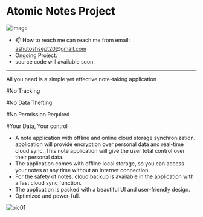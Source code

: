 # Atomic Notes Project
![image](https://github.com/DevBehindYou/Atomic-Notes-Project/assets/147663456/a6519e43-0e3e-4ce6-aebe-d508a1aadf97)
- 📫 How to reach me can reach me from email: ashutoshsept20@gmail.com
- Ongoing Project.
- source code will available soon.
__________________________________________________________________
All you need is a simple yet effective note-taking application

#No Tracking

#No Data Thefting

#No Permission Required

#Your Data, Your control

- A note application with offline and online cloud storage synchronization. application will provide encryption over personal data and real-time cloud sync. This note application will give the user total control over their personal data.
- The application comes with offline local storage, so you can access your notes at any time without an internet connection.
- For the safety of notes, cloud backup is available in the application with a fast cloud sync function. 
- The application is packed with a beautiful UI and user-friendly design.
- Optimized and power-full.

![pic01](https://github.com/DevBehindYou/Atomic-Notes-Project/assets/147663456/9ae98ece-17bf-42d1-925b-8f9beab61de0)


